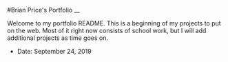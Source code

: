 #Brian Price's Portfolio
__

Welcome to my portfolio README.  This is a beginning of my projects to put on the web.  Most of it right now consists of school work, but I will add additional projects as time goes on.
- Date: September 24, 2019

